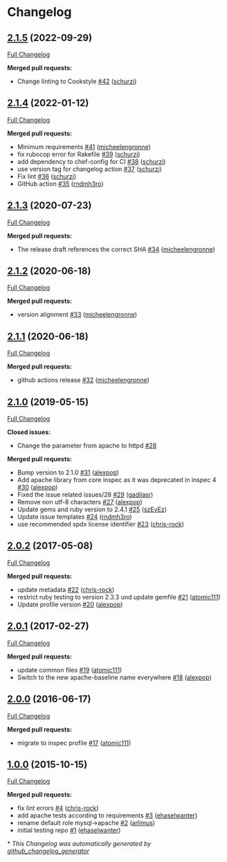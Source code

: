 # Changelog

## [2.1.5](https://github.com/dev-sec/apache-baseline/tree/2.1.5) (2022-09-29)

[Full Changelog](https://github.com/dev-sec/apache-baseline/compare/2.1.4...2.1.5)

**Merged pull requests:**

- Change linting to Cookstyle [\#42](https://github.com/dev-sec/apache-baseline/pull/42) ([schurzi](https://github.com/schurzi))

## [2.1.4](https://github.com/dev-sec/apache-baseline/tree/2.1.4) (2022-01-12)

[Full Changelog](https://github.com/dev-sec/apache-baseline/compare/2.1.3...2.1.4)

**Merged pull requests:**

- Minimum requirements [\#41](https://github.com/dev-sec/apache-baseline/pull/41) ([micheelengronne](https://github.com/micheelengronne))
- fix rubocop error for Rakefile [\#39](https://github.com/dev-sec/apache-baseline/pull/39) ([schurzi](https://github.com/schurzi))
- add dependency to chef-config for CI [\#38](https://github.com/dev-sec/apache-baseline/pull/38) ([schurzi](https://github.com/schurzi))
- use version tag for changelog action [\#37](https://github.com/dev-sec/apache-baseline/pull/37) ([schurzi](https://github.com/schurzi))
- Fix lint [\#36](https://github.com/dev-sec/apache-baseline/pull/36) ([schurzi](https://github.com/schurzi))
- GitHub action [\#35](https://github.com/dev-sec/apache-baseline/pull/35) ([rndmh3ro](https://github.com/rndmh3ro))

## [2.1.3](https://github.com/dev-sec/apache-baseline/tree/2.1.3) (2020-07-23)

[Full Changelog](https://github.com/dev-sec/apache-baseline/compare/2.1.2...2.1.3)

**Merged pull requests:**

- The release draft references the correct SHA [\#34](https://github.com/dev-sec/apache-baseline/pull/34) ([micheelengronne](https://github.com/micheelengronne))

## [2.1.2](https://github.com/dev-sec/apache-baseline/tree/2.1.2) (2020-06-18)

[Full Changelog](https://github.com/dev-sec/apache-baseline/compare/2.1.1...2.1.2)

**Merged pull requests:**

- version alignment [\#33](https://github.com/dev-sec/apache-baseline/pull/33) ([micheelengronne](https://github.com/micheelengronne))

## [2.1.1](https://github.com/dev-sec/apache-baseline/tree/2.1.1) (2020-06-18)

[Full Changelog](https://github.com/dev-sec/apache-baseline/compare/2.1.0...2.1.1)

**Merged pull requests:**

- github actions release [\#32](https://github.com/dev-sec/apache-baseline/pull/32) ([micheelengronne](https://github.com/micheelengronne))

## [2.1.0](https://github.com/dev-sec/apache-baseline/tree/2.1.0) (2019-05-15)

[Full Changelog](https://github.com/dev-sec/apache-baseline/compare/2.0.2...2.1.0)

**Closed issues:**

- Change the parameter from apache to httpd [\#28](https://github.com/dev-sec/apache-baseline/issues/28)

**Merged pull requests:**

- Bump version to 2.1.0 [\#31](https://github.com/dev-sec/apache-baseline/pull/31) ([alexpop](https://github.com/alexpop))
- Add apache library from core inspec as it was deprecated in inspec 4 [\#30](https://github.com/dev-sec/apache-baseline/pull/30) ([alexpop](https://github.com/alexpop))
- Fixed the issue related issues/28 [\#29](https://github.com/dev-sec/apache-baseline/pull/29) ([gadilasr](https://github.com/gadilasr))
- Remove non utf-8 characters [\#27](https://github.com/dev-sec/apache-baseline/pull/27) ([alexpop](https://github.com/alexpop))
- Update gems and ruby version to 2.4.1 [\#25](https://github.com/dev-sec/apache-baseline/pull/25) ([szEvEz](https://github.com/szEvEz))
- Update issue templates [\#24](https://github.com/dev-sec/apache-baseline/pull/24) ([rndmh3ro](https://github.com/rndmh3ro))
- use recommended spdx license identifier [\#23](https://github.com/dev-sec/apache-baseline/pull/23) ([chris-rock](https://github.com/chris-rock))

## [2.0.2](https://github.com/dev-sec/apache-baseline/tree/2.0.2) (2017-05-08)

[Full Changelog](https://github.com/dev-sec/apache-baseline/compare/2.0.1...2.0.2)

**Merged pull requests:**

- update metadata [\#22](https://github.com/dev-sec/apache-baseline/pull/22) ([chris-rock](https://github.com/chris-rock))
- restrict ruby testing to version 2.3.3 und update gemfile [\#21](https://github.com/dev-sec/apache-baseline/pull/21) ([atomic111](https://github.com/atomic111))
- Update profile version [\#20](https://github.com/dev-sec/apache-baseline/pull/20) ([alexpop](https://github.com/alexpop))

## [2.0.1](https://github.com/dev-sec/apache-baseline/tree/2.0.1) (2017-02-27)

[Full Changelog](https://github.com/dev-sec/apache-baseline/compare/2.0.0...2.0.1)

**Merged pull requests:**

- update common files [\#19](https://github.com/dev-sec/apache-baseline/pull/19) ([atomic111](https://github.com/atomic111))
- Switch to the new apache-baseline name everywhere [\#18](https://github.com/dev-sec/apache-baseline/pull/18) ([alexpop](https://github.com/alexpop))

## [2.0.0](https://github.com/dev-sec/apache-baseline/tree/2.0.0) (2016-06-17)

[Full Changelog](https://github.com/dev-sec/apache-baseline/compare/1.0.0...2.0.0)

**Merged pull requests:**

- migrate to inspec profile [\#17](https://github.com/dev-sec/apache-baseline/pull/17) ([atomic111](https://github.com/atomic111))

## [1.0.0](https://github.com/dev-sec/apache-baseline/tree/1.0.0) (2015-10-15)

[Full Changelog](https://github.com/dev-sec/apache-baseline/compare/bc99a79b9522e3c1f39b884f0b7ef81235af8f4a...1.0.0)

**Merged pull requests:**

- fix lint errors [\#4](https://github.com/dev-sec/apache-baseline/pull/4) ([chris-rock](https://github.com/chris-rock))
- add apache tests according to requirements [\#3](https://github.com/dev-sec/apache-baseline/pull/3) ([ehaselwanter](https://github.com/ehaselwanter))
- rename default role mysql-\>apache [\#2](https://github.com/dev-sec/apache-baseline/pull/2) ([arlimus](https://github.com/arlimus))
- initial testing repo [\#1](https://github.com/dev-sec/apache-baseline/pull/1) ([ehaselwanter](https://github.com/ehaselwanter))



\* *This Changelog was automatically generated by [github_changelog_generator](https://github.com/github-changelog-generator/github-changelog-generator)*
